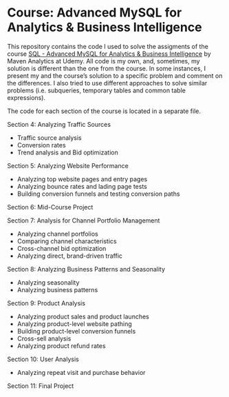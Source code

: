 # Course: Advanced MySQL for Analytics &amp; Business Intelligence

This repository contains the code I used to solve the assigments of the course [SQL - Advanced MySQL for Analytics & Business Intelligence](https://www.udemy.com/course/advanced-sql-mysql-for-analytics-business-intelligence/) by Maven Analytics at Udemy. 
All code is my own, and, sometimes, my solution is different than the one from the course. In some instances, I present my and the course’s solution to a specific problem and comment on the differences. I also tried to use different approaches to solve similar problems (i.e. subqueries, temporary tables and common table expressions). 

The code for each section of the course is located in a separate file.

Section 4: Analyzing Traffic Sources
* Traffic source analysis
* Conversion rates
* Trend analysis and Bid optimization

Section 5: Analyzing Website Performance
* Analyzing top website pages and entry pages
* Analyzing bounce rates and lading page tests
* Building conversion funnels and testing conversion paths

Section 6: Mid-Course Project

Section 7: Analysis for Channel Portfolio Management
* Analyzing channel portfolios
* Comparing channel characteristics
* Cross-channel bid optimization
* Analyzing direct, brand-driven traffic

Section 8: Analyzing Business Patterns and Seasonality
* Analyzing seasonality
* Analyzing business patterns

Section 9: Product Analysis
* Analyzing product sales and product launches
* Analyzing product-level website pathing
* Building product-level conversion funnels
* Cross-sell analysis 
* Analyzing product refund rates 

Section 10: User Analysis
* Analyzing repeat visit and purchase behavior

Section 11: Final Project
